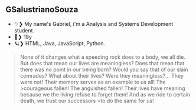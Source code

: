 ## GSalustrianoSouza

- ✨❯ My name's Gabriel, i'm a Analysis and Systems Development student.
- 🍃❯ 19y
- 🪐❯ HTML, Java, JavaScript, Python.

> None of it changes what a speeding rock does to a body, we all die. But does that mean our lives are meaningless? Does that mean that there was no point in our being born? Would you say that of our slain comrades? What about their lives? Were they meaningless?... They were not! Their memory serves as an example to us all! The >courageous fallen! The anguished fallen! Their lives have meaning because we the living refuse to forget them! And as we ride to certain death, we trust our successors >to do the same for us! 

